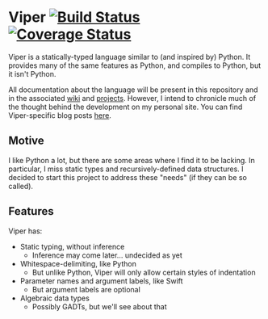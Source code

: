 # Viper [![Build Status](https://travis-ci.org/pdarragh/Viper.svg?branch=master)](https://travis-ci.org/pdarragh/Viper) [![Coverage Status](https://coveralls.io/repos/github/pdarragh/Viper/badge.svg?branch=master&service=github)](https://coveralls.io/github/pdarragh/Viper?branch=master)

Viper is a statically-typed language similar to (and inspired by) Python. It provides many of the same features as
Python, and compiles to Python, but it isn't Python.

All documentation about the language will be present in this repository and in the associated [wiki](/wiki) and
[projects](/projects). However, I intend to chronicle much of the thought behind the development on my personal site.
You can find Viper-specific blog posts [here](https://pdarragh.github.io/blog/categories/viper).

## Motive

I like Python a lot, but there are some areas where I find it to be lacking. In particular, I miss static types and
recursively-defined data structures. I decided to start this project to address these "needs" (if they can be so
called).

## Features

Viper has:

* Static typing, without inference
  - Inference may come later... undecided as yet
* Whitespace-delimiting, like Python
  - But unlike Python, Viper will only allow certain styles of indentation
* Parameter names and argument labels, like Swift
  - But argument labels are optional
* Algebraic data types
  - Possibly GADTs, but we'll see about that
